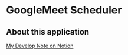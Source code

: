 # GoogleMeet Scheduler


##  About this application

[My Develop Note on Notion](https://www.notion.so/GoogleMeetSchedulerApplication-30a0b4368e134334b91b311f59ec0eb4)